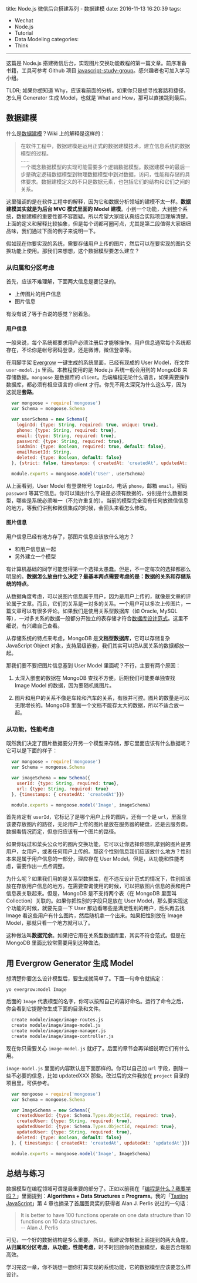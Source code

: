 title: Node.js 微信后台搭建系列 - 数据建模
date: 2016-11-13 16:20:39
tags:
  - Wechat
  - Node.js
  - Tutorial
  - Data Modeling
categories:
  - Think
---

[javascript-study-group]: https://github.com/kenspirit/javascript-study-group

这篇是 Node.js 搭建微信后台，实现图片交换功能教程的第一篇文章。前序准备书籍，工具可参考 Github 项目 [javascript-study-group][]。感兴趣者也可加入学习小组。  

[数据建模]:https://zh.wikipedia.org/wiki/%E6%95%B0%E6%8D%AE%E5%BB%BA%E6%A8%A1

TLDR; 如果你想知道 Why，应该看前面的分析。如果你只是想寻找套路和捷径，怎么用 Generator 生成 Model，也就是 What and How，那可以直接跳到最后。  

## 数据建模

什么是[数据建模][]？Wiki 上的解释是这样的：

>在软件工程中，数据建模是运用正式的数据建模技术，建立信息系统的数据模型的过程。  
>......  
>一个概念数据模型的实现可能需要多个逻辑数据模型。数据建模中的最后一步是确定逻辑数据模型到物理数据模型中到对数据，访问，性能和存储的具体要求。数据建模定义的不只是数据元素，也包括它们的结构和它们之间的关系。  

这里强调的是在软件工程中的解释，因为它和数据分析领域的建模不太一样。**数据建模其实就是为后台 MVC 模式里面的 Model 建模**。小到一个功能，大到整个系统，数据建模的重要性都不容置疑。所以希望大家能认真结合实际项目理解清楚。上面的定义和解释比较抽象，但是每个词都可圈可点，尤其是第二段值得大家细细品味，我们通过下面的例子来说明一下。  

假如现在你要实现的系统，需要存储用户上传的图片，然后可以在要实现的图片交换功能上使用。那我们来想想，这个数据模型要怎么建立？  

### 从归属和分区考虑

首先，应该不难理解，下面两大信息是要记录的。

* 上传图片的用户信息  
* 图片信息  

有没有说了等于白说的感觉？别着急。  

#### 用户信息

一般来说，每个系统都要求用户必须注册后才能够操作。用户信息通常每个系统都存在，不论你是帐号密码登录，还是微博，微信登录等。  

[Evergrow]: https://github.com/kenspirit/generator-evergrow

在用脚手架 [Evergrow][] 一键生成的系统里面，已经有现成的 User Model，在文件 `user-model.js` 里面。本教程使用的是 Node.js 系统一般会用到的 MongoDB 来存储数据。`mongoose` 是数据库的 `client`。后端编程无论什么语言，如果需要操作数据库，都必须有相应语言的 client 才行。你先不用太深究为什么这么写，因为这就是**套路**。  

```javascript
  var mongoose = require('mongoose')
  var Schema = mongoose.Schema

  var userSchema = new Schema({
    loginId: {type: String, required: true, unique: true},
    phone: {type: String, required: true},
    email: {type: String, required: true},
    password: {type: String, required: true},
    isAdmin: {type: Boolean, required: true, default: false},
    emailResetId: String,
    deleted: {type: Boolean, default: false}
  }, {strict: false, timestamps: { createdAt: 'createdAt', updatedAt: 'updatedAt'}})

  module.exports = mongoose.model('User', userSchema)
```

从上面看到，User Model 有登录帐号 `loginId`，电话 `phone`，邮箱 `email`，密码 `password` 等其它信息。你可以猜出什么字段是必须有数据的，分别是什么数据类型，哪些是系统必须唯一（不允许重复的）。当前的模型完全没有任何放微信信息的地方，等我们讲到和微信集成的时候，会回头来看怎么修改。  

#### 图片信息

用户信息已经有地方存了，那图片信息应该放什么地方？  

* 和用户信息放一起  
* 另外建立一个模型  

有计算机基础的同学可能觉得第一个选择太愚蠢。但是，不一定每次的选择都那么明显的。**数据怎么放由什么决定？**最基本两点需要考虑的是：**数据的关系**和**存储系统的特点**。

[数据库设计范式]:https://zh.wikipedia.org/wiki/%E6%95%B0%E6%8D%AE%E5%BA%93%E8%A7%84%E8%8C%83%E5%8C%96

从数据角度考虑，可以说图片信息属于用户，因为是用户上传的，就像是文章的评论属于文章。而且，它们的关系是一对多的关系。一个用户可以多次上传图片，一篇文章可以有很多评论。如果我们是使用关系型数据库（如 Oracle, MySQL 等），一对多关系的数据一般都分开独立的表存储才符合[数据库设计范式][]。这里不细说，有兴趣自己查看。  

从存储系统的特点来考虑，MongoDB 是**文档型数据库**，它可以存储复杂 JavaScript Object 对象，支持层级嵌套，我们其实可以把从属关系的数据都放一起。  

那我们要不要把图片信息塞到 User Model 里面呢？不行，主要有两个原因：

1. 太深入嵌套的数据在 MongoDB 查找不方便。后期我们可能要单独查找 Image Model 的数据，因为要随机挑图片。  

2. 图片和用户的关系不像是车轮和汽车的关系，有限并可控。图片的数量是可以无限增长的。MongoDB 里面一个文档不能存太大的数据，所以不适合放一起。  


### 从功能，性能考虑

既然我们决定了图片数据要分开另一个模型来存储，那它里面应该有什么数据呢？它可以是下面的样子：

```javascript
  var mongoose = require('mongoose')
  var Schema = mongoose.Schema

  var imageSchema = new Schema({
    userId: {type: String, required: true},
    url: {type: String, required: true}
  }, {timestamps: { createdAt: 'createdAt'}})

  module.exports = mongoose.model('Image', imageSchema)
```

首先肯定有 `userId`，它标记了是哪个用户上传的图片。还有一个是 `url`，里面应该要存放图片的路径，无论用户上传的图片是放在服务器的硬盘，还是云服务商。数据看情况而定，但总归应该有一个图片的路径。  

如果你玩过和菜头公众号的图片交换功能，它可以让你选择你随机拿到的图片是男用户，女用户，或者任何用户上传的。那这个性别信息我们应该放什么地方？性别本来是属于用户信息的一部分，理应存在 User Model。但是，从功能和性能考虑，需要作出一点点调整。  

为什么呢？如果我们用的是关系型数据库，在不违反设计范式的情况下，性别应该放在存放用户信息的地方。在需要查询使用的时候，可以把放图片信息的表和用户信息表关联起来。但是，MongoDB 是不支持两个表（在 MongoDB 里面叫 Collection）关联的。如果你把性别的字段只是放在 User Model，那么要实现这个功能的时候，就要先查一下 User 那边看哪些是满足性别的用户，后头再去找 Image 看这些用户有什么图片，然后随机拿一个出来。如果把性别放在 Image Model，那就只看一个地方就可以了。  

这种做法叫**数据冗余**。如果把它用在关系型数据库里，其实不符合范式。但是在 MongoDB 里面比较常需要用到这种做法。  


## 用 Evergrow Generator 生成 Model

想清楚你要怎么设计模型后，要生成就简单了。下面一句命令就搞定：

`yo evergrow:model Image`

后面的 `Image` 代表模型的名字，你可以按照自己的喜好命名。运行了命令之后，你会看到它提醒你生成下面的目录和文件。  

```bash
  create module/image/image-routes.js
  create module/image/image-model.js
  create module/image/image-manager.js
  create module/image/image-controller.js
```

现在你只需要关心 `image-model.js` 就好了。后面的章节会再详细说明它们有什么用。

`image-model.js` 里面的内容默认是下面那样的。你可以自己加 `url` 字段，删除一些不必要的信息，比如 updatedXXX 那些。改过后的文件我放在 `project` 目录的项目里，可供参考。  

```javascript
  var mongoose = require('mongoose')
  var Schema = mongoose.Schema

  var ImageSchema = new Schema({
    createdUserId: {type: Schema.Types.ObjectId, required: true},
    createdUser: {type: String, required: true},
    updatedUserId: {type: Schema.Types.ObjectId, required: true},
    updatedUser: {type: String, required: true},
    deleted: {type: Boolean, default: false}
  }, { timestamps: { createdAt: 'createdAt', updatedAt: 'updatedAt'}})

  module.exports = mongoose.model('Image', ImageSchema)
```


## 总结与练习

[编程是什么？我要学吗？]: http://www.thinkingincrowd.me/2016/08/28/What-is-programming-should-I-learn/
[Tasting JavaScript]: http://leanpub.com/tasting-javascript

数据模型在编程领域可谓是最重要的部分了。正如以前我在「[编程是什么？我要学吗？][]」里面提到：**Algorithms + Data Structures = Programs**。我的「[Tasting JavaScript][]」第 4 章也摘录了首届图灵奖的获得者 Alan J. Perlis 说过的一句话：  

>It is better to have 100 functions operate on one data structure than 10 functions on 10 data structures.  
>    --  Alan J. Perlis

可见，一个好的数据结构是多么重要。所以，我建议你根据上面提到的两大角度，**从归属和分区考虑**，**从功能，性能考虑**，时不时回顾你的数据模型，看是否合理和高效。  

学习完这一章，你不妨想一想你打算实现的系统功能，它的数据模型应该要怎么样设计。  
